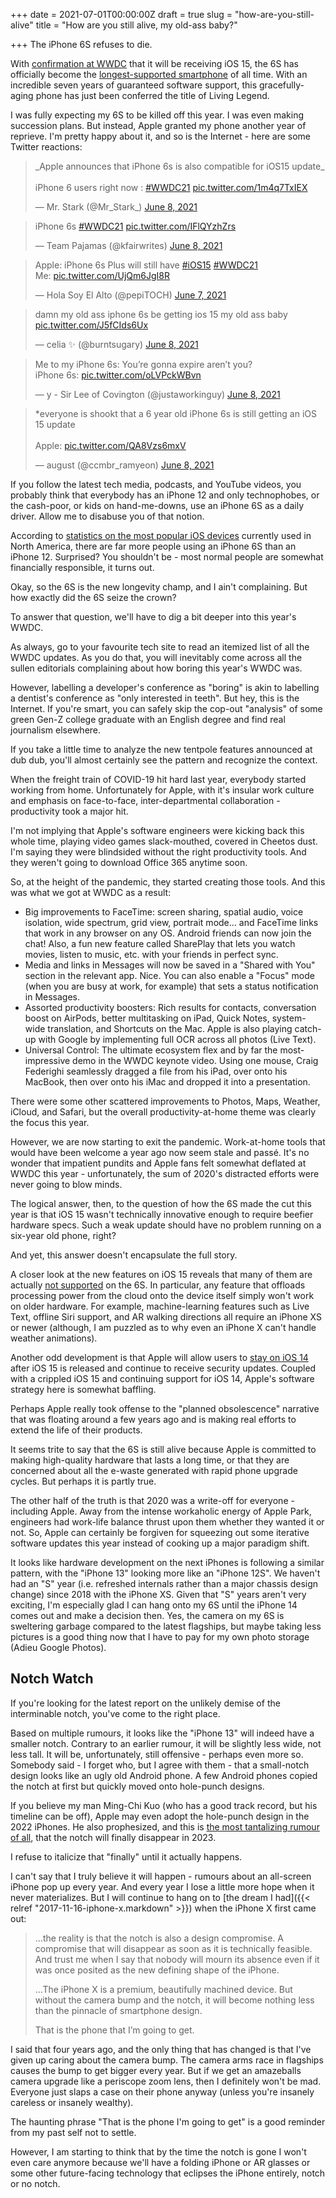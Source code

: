 +++
date = 2021-07-01T00:00:00Z
draft = true
slug = "how-are-you-still-alive"
title = "How are you still alive, my old-ass baby?"

+++
The iPhone 6S refuses to die.

With [confirmation at WWDC](https://www.theverge.com/2021/6/8/22523351/ios-15-iphone-6s-plus-se-compatibility) that it will be receiving iOS 15, the 6S has officially become the [longest-supported smartphone](https://youtu.be/GARFBHz51nk) of all time. With an incredible seven years of guaranteed software support, this gracefully-aging phone has just been conferred the title of Living Legend.

I was fully expecting my 6S to be killed off this year. I was even making succession plans. But instead, Apple granted my phone another year of reprieve. I'm pretty happy about it, and so is the Internet - here are some Twitter reactions:

<blockquote class="twitter-tweet"><p lang="en" dir="ltr">_Apple announces that iPhone 6s is also compatible for iOS15 update_<br><br>iPhone 6 users right now : <a href="https://twitter.com/hashtag/WWDC21?src=hash&ref_src=twsrc%5Etfw">#WWDC21</a> <a href="https://t.co/1m4q7TxIEX">pic.twitter.com/1m4q7TxIEX</a></p>— Mr. Stark (@Mr_Stark_) <a href="https://twitter.com/Mr_Stark_/status/1402076776839401473?ref_src=twsrc%5Etfw">June 8, 2021</a></blockquote> <script async src="https://platform.twitter.com/widgets.js" charset="utf-8"></script>

<blockquote class="twitter-tweet"><p lang="en" dir="ltr">iPhone 6s <a href="https://twitter.com/hashtag/WWDC21?src=hash&ref_src=twsrc%5Etfw">#WWDC21</a> <a href="https://t.co/IFlQYzhZrs">pic.twitter.com/IFlQYzhZrs</a></p>— Team Pajamas (@kfairwrites) <a href="https://twitter.com/kfairwrites/status/1402080118734942209?ref_src=twsrc%5Etfw">June 8, 2021</a></blockquote> <script async src="https://platform.twitter.com/widgets.js" charset="utf-8"></script>

<blockquote class="twitter-tweet"><p lang="en" dir="ltr">Apple: iPhone 6s Plus will still have <a href="https://twitter.com/hashtag/iOS15?src=hash&ref_src=twsrc%5Etfw">#iOS15</a> <a href="https://twitter.com/hashtag/WWDC21?src=hash&ref_src=twsrc%5Etfw">#WWDC21</a> <br>Me: <a href="https://t.co/UjQm6JgI8R">pic.twitter.com/UjQm6JgI8R</a></p>— Hola Soy El Alto (@pepiTOCH) <a href="https://twitter.com/pepiTOCH/status/1401985986817576970?ref_src=twsrc%5Etfw">June 7, 2021</a></blockquote> <script async src="https://platform.twitter.com/widgets.js" charset="utf-8"></script>

<blockquote class="twitter-tweet"><p lang="en" dir="ltr">damn my old ass iphone 6s be getting ios 15 my old ass baby <a href="https://t.co/J5fCIds6Ux">pic.twitter.com/J5fCIds6Ux</a></p>— celia ✨ (@burntsugary) <a href="https://twitter.com/burntsugary/status/1402054354878664716?ref_src=twsrc%5Etfw">June 8, 2021</a></blockquote> <script async src="https://platform.twitter.com/widgets.js" charset="utf-8"></script>

<blockquote class="twitter-tweet"><p lang="en" dir="ltr">Me to my iPhone 6s: You’re gonna expire aren’t you?<br>iPhone 6s: <a href="https://t.co/oLVPckWBvn">pic.twitter.com/oLVPckWBvn</a></p>— y - Sir Lee of Covington (@justaworkinguy) <a href="https://twitter.com/justaworkinguy/status/1402085465713516551?ref_src=twsrc%5Etfw">June 8, 2021</a></blockquote> <script async src="https://platform.twitter.com/widgets.js" charset="utf-8"></script>

<blockquote class="twitter-tweet"><p lang="en" dir="ltr">*everyone is shookt that a 6 year old iPhone 6s is still getting an iOS 15 update<br><br>Apple: <a href="https://t.co/QA8Vzs6mxV">pic.twitter.com/QA8Vzs6mxV</a></p>— august (@ccmbr_ramyeon) <a href="https://twitter.com/ccmbr_ramyeon/status/1402095695176232965?ref_src=twsrc%5Etfw">June 8, 2021</a></blockquote> <script async src="https://platform.twitter.com/widgets.js" charset="utf-8"></script>

If you follow the latest tech media, podcasts, and YouTube videos, you probably think that everybody has an iPhone 12 and only technophobes, or the cash-poor, or kids on hand-me-downs, use an iPhone 6S as a daily driver. Allow me to disabuse you of that notion.

According to [statistics on the most popular iOS devices](https://www.phonearena.com/news/most-popular-active-ios-android-devices-north-america-market-report_id132703) currently used in North America, there are far more people using an iPhone 6S than an iPhone 12. Surprised? You shouldn't be - most normal people are somewhat financially responsible, it turns out.

Okay, so the 6S is the new longevity champ, and I ain't complaining. But how exactly did the 6S seize the crown?

To answer that question, we'll have to dig a bit deeper into this year's WWDC.

<!--more-->

As always, go to your favourite tech site to read an itemized list of all the WWDC updates. As you do that, you will inevitably come across all the sullen editorials complaining about how boring this year's WWDC was.

However, labelling a developer's conference as "boring" is akin to labelling a dentist's conference as "only interested in teeth". But hey, this is the Internet. If you're smart, you can safely skip the cop-out "analysis" of some green Gen-Z college graduate with an English degree and find real journalism elsewhere.

If you take a little time to analyze the new tentpole features announced at dub dub, you'll almost certainly see the pattern and recognize the context.

When the freight train of COVID-19 hit hard last year, everybody started working from home. Unfortunately for Apple, with it's insular work culture and emphasis on face-to-face, inter-departmental collaboration - productivity took a major hit.

I'm not implying that Apple's software engineers were kicking back this whole time, playing video games slack-mouthed, covered in Cheetos dust. I'm saying they were blindsided without the right productivity tools. And they weren't going to download Office 365 anytime soon.

So, at the height of the pandemic, they started creating those tools. And this was what we got at WWDC as a result:

* Big improvements to FaceTime: screen sharing, spatial audio, voice isolation, wide spectrum, grid view, portrait mode... and FaceTime links that work in any browser on any OS. Android friends can now join the chat! Also, a fun new feature called SharePlay that lets you watch movies, listen to music, etc. with your friends in perfect sync.
* Media and links in Messages will now be saved in a "Shared with You" section in the relevant app. Nice. You can also enable a "Focus" mode (when you are busy at work, for example) that sets a status notification in Messages.
* Assorted productivity boosters: Rich results for contacts, conversation boost on AirPods, better multitasking on iPad, Quick Notes, system-wide translation, and Shortcuts on the Mac. Apple is also playing catch-up with Google by implementing full OCR across all photos (Live Text).
* Universal Control: The ultimate ecosystem flex and by far the most-impressive demo in the WWDC keynote video. Using one mouse, Craig Federighi seamlessly dragged a file from his iPad, over onto his MacBook, then over onto his iMac and dropped it into a presentation.

There were some other scattered improvements to Photos, Maps, Weather, iCloud, and Safari, but the overall productivity-at-home theme was clearly the focus this year.

However, we are now starting to exit the pandemic. Work-at-home tools that would have been welcome a year ago now seem stale and passé. It's no wonder that impatient pundits and Apple fans felt somewhat deflated at WWDC this year - unfortunately, the sum of 2020's distracted efforts were never going to blow minds.

The logical answer, then, to the question of how the 6S made the cut this year is that iOS 15 wasn't technically innovative enough to require beefier hardware specs. Such a weak update should have no problem running on a six-year old phone, right?

And yet, this answer doesn't encapsulate the full story.

A closer look at the new features on iOS 15 reveals that many of them are actually [not supported](https://www.iphoneincanada.ca/news/new-ios-15-features-require-iphone-xs-above/) on the 6S. In particular, any feature that offloads processing power from the cloud onto the device itself simply won't work on older hardware. For example, machine-learning features such as Live Text, offline Siri support, and AR walking directions all require an iPhone XS or newer (although, I am puzzled as to why even an iPhone X can't handle weather animations).

Another odd development is that Apple will allow users to [stay on iOS 14](https://9to5mac.com/2021/06/07/apple-will-let-users-stay-on-ios-14-and-receive-security-updates-even-after-ios-15-is-released/) after iOS 15 is released and continue to receive security updates. Coupled with a crippled iOS 15 and continuing support for iOS 14, Apple's software strategy here is somewhat baffling.

Perhaps Apple really took offense to the "planned obsolescence" narrative that was floating around a few years ago and is making real efforts to extend the life of their products.

It seems trite to say that the 6S is still alive because Apple is committed to making high-quality hardware that lasts a long time, or that they are concerned about all the e-waste generated with rapid phone upgrade cycles. But perhaps it is partly true.

The other half of the truth is that 2020 was a write-off for everyone - including Apple. Away from the intense workaholic energy of Apple Park, engineers had work-life balance thrust upon them whether they wanted it or not. So, Apple can certainly be forgiven for squeezing out some iterative software updates this year instead of cooking up a major paradigm shift.

It looks like hardware development on the next iPhones is following a similar pattern, with the "iPhone 13" looking more like an "iPhone 12S". We haven't had an "S" year (i.e. refreshed internals rather than a major chassis design change) since 2018 with the iPhone XS. Given that "S" years aren't very exciting, I'm especially glad I can hang onto my 6S until the iPhone 14 comes out and make a decision then. Yes, the camera on my 6S is sweltering garbage compared to the latest flagships, but maybe taking less pictures is a good thing now that I have to pay for my own photo storage (Adieu Google Photos).

## Notch Watch

If you're looking for the latest report on the unlikely demise of the interminable notch, you've come to the right place.

Based on multiple rumours, it looks like the "iPhone 13" will indeed have a smaller notch. Contrary to an earlier rumour, it will be slightly less wide, not less tall. It will be, unfortunately, still offensive - perhaps even more so. Somebody said - I forget who, but I agree with them - that a small-notch design looks like an ugly old Android phone. A few Android phones copied the notch at first but quickly moved onto hole-punch designs.

If you believe my man Ming-Chi Kuo (who has a good track record, but his timeline can be off), Apple may even adopt the hole-punch design in the 2022 iPhones. He also prophesized, and this is [the most tantalizing rumour of all](https://www.macrumors.com/2021/04/14/kuo-2023-iphones-under-display-face-id/), that the notch will finally disappear in 2023.

I refuse to italicize that "finally" until it actually happens.

I can't say that I truly believe it will happen  - rumours about an all-screen iPhone pop up every year. And every year I lose a little more hope when it never materializes. But I will continue to hang on to [the dream I had]({{< relref "2017-11-16-iphone-x.markdown" >}}) when the iPhone X first came out:

> ...the reality is that the notch is also a design compromise. A compromise that will disappear as soon as it is technically feasible. And trust me when I say that nobody will mourn its absence even if it was once posited as the new defining shape of the iPhone.
>
> ...The iPhone X is a premium, beautifully machined device. But without the camera bump and the notch, it will become nothing less than the pinnacle of smartphone design.
>
> That is the phone that I’m going to get.

I said that four years ago, and the only thing that has changed is that I've given up caring about the camera bump. The camera arms race in flagships causes the bump to get bigger every year. But if we get an amazeballs camera upgrade like a periscope zoom lens, then I definitely won't be mad. Everyone just slaps a case on their phone anyway (unless you're insanely careless or insanely wealthy).

The haunting phrase "That is the phone I'm going to get" is a good reminder from my past self not to settle.

However, I am starting to think that by the time the notch is gone I won't even care anymore because we'll have a folding iPhone or AR glasses or some other future-facing technology that eclipses the iPhone entirely, notch or no notch.